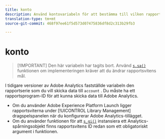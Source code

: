 ```yaml
---
title: konto
description: Använd kontovariabeln för att bestämma till vilken rapportsserie data ska skickas.
translation-type: tm+mt
source-git-commit: 468f97ee61f5d573d07475836df8d2c313b29fb3

---
```



# konto

> [!IMPORTANT] Den här variabeln har tagits bort. Använd [`s.sa()`](../functions/sa-method.md) funktionen om implementeringen kräver att du ändrar rapportsvitens mål.

I tidigare versioner av Adobe Analytics fastställde variabeln den rapportserie som du vill skicka data till `account` . Du måste ha ett rapportsprogram-ID för att kunna skicka data till Adobe Analytics.

* Om du använder Adobe Experience Platform Launch ligger rapportsviterna under [!UICONTROL Library Management] dragspelspanelen när du konfigurerar Adobe Analytics-tillägget.
* Om du använder funktionen för att [`s_gi()`](../functions/s-gi.md) instansiera ett Analytics-spårningsobjekt finns rapportsvitens ID redan som ett obligatoriskt argument i funktionen.
